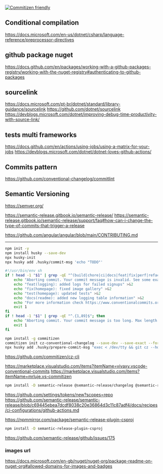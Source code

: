 

[![Commitizen friendly](https://img.shields.io/badge/commitizen-friendly-brightgreen.svg)](http://commitizen.github.io/cz-cli/)

## Conditional compilation
https://docs.microsoft.com/en-us/dotnet/csharp/language-reference/preprocessor-directives

## github package nuget
https://docs.github.com/en/packages/working-with-a-github-packages-registry/working-with-the-nuget-registry#authenticating-to-github-packages



## sourcelink
https://docs.microsoft.com/pt-br/dotnet/standard/library-guidance/sourcelink
https://github.com/dotnet/sourcelink
https://devblogs.microsoft.com/dotnet/improving-debug-time-productivity-with-source-link/


## tests multi frameworks
https://docs.github.com/en/actions/using-jobs/using-a-matrix-for-your-jobs
https://devblogs.microsoft.com/dotnet/dotnet-loves-github-actions/


## Commits pattern
https://github.com/conventional-changelog/commitlint


## Semantic Versioning
https://semver.org/

https://semantic-release.gitbook.io/semantic-release/
https://semantic-release.gitbook.io/semantic-release/support/faq#how-can-i-change-the-type-of-commits-that-trigger-a-release

https://github.com/angular/angular/blob/main/CONTRIBUTING.md




--------
```bash
npm init -y
npm install husky --save-dev
npx husky-init
npx husky add .husky/commit-msg 'echo "TODO"'
```

```bash
#!/usr/bin/env sh
if ! head -1 "$1" | grep -qE "^(build|chore|ci|docs|feat|fix|perf|refactor|revert|style|test|merge)(\(.+?\))?: .{1,}$"; then
    echo "Aborting commit. Your commit message is invalid. See some examples below:" >&2
    echo "feat(logging): added logs for failed signups" >&2
    echo "fix(homepage): fixed image gallery" >&2
    echo "test(homepage): updated tests" >&2
    echo "docs(readme): added new logging table information" >&2
    echo "For more information check https://www.conventionalcommits.org/en/v1.0.0/ for more details" >&2
    exit 1
fi
if ! head -1 "$1" | grep -qE "^.{1,89}$"; then
    echo "Aborting commit. Your commit message is too long. Max length is 89 characters" >&2
    exit 1
fi
```

```bash
npm install -g commitizen
commitizen init cz-conventional-changelog --save-dev --save-exact --force
npx husky add .husky/prepare-commit-msg "exec < /dev/tty && git cz --hook || true”
```

https://github.com/commitizen/cz-cli

https://marketplace.visualstudio.com/items?itemName=vivaxy.vscode-conventional-commits
https://marketplace.visualstudio.com/items?itemName=mrluje.vs-commitizen



```bash
npm install -D semantic-release @semantic-release/changelog @semantic-release/git
```

https://github.com/settings/tokens/new?scopes=repo
https://github.com/semantic-release/semantic-release/blob/c69445ebea7dcdf8038c20e36864d3c11c87adf4/docs/recipes/ci-configurations/github-actions.md


https://npmmirror.com/package/semantic-release-plugin-csproj
```bash
npm install -D semantic-release-plugin-csproj
```

https://github.com/semantic-release/github/issues/175




### images url
https://docs.microsoft.com/en-gb/nuget/nuget-org/package-readme-on-nuget-org#allowed-domains-for-images-and-badges